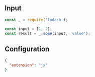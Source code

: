 
## Input
```javascript input
const _ = require('lodash');

const input = [1, 2];
const result = _.some(input, 'value');
```

## Configuration
```json configuration
{
  "extension": "js"
}
```
